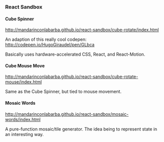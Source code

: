 ### React Sandbox

#### Cube Spinner

http://mandarinconlabarba.github.io/react-sandbox/cube-rotate/index.html

An adaption of this really cool codepen: http://codepen.io/HugoGiraudel/pen/GLbca

Basically uses hardware-accelerated CSS, React, and React-Motion.

#### Cube Mouse Move

http://mandarinconlabarba.github.io/react-sandbox/cube-rotate-mouse/index.html

Same as the Cube Spinner, but tied to mouse movement.

#### Mosaic Words

http://mandarinconlabarba.github.io/react-sandbox/mosaic-words/index.html

A pure-function mosaic/tile generator. The idea being to represent state in an interesting way. 
